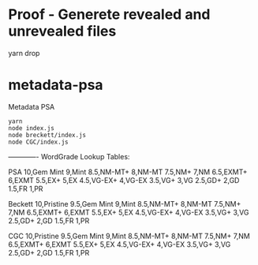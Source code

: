 # Proof - Generete revealed and unrevealed files

yarn drop

# metadata-psa

Metadata PSA

```
yarn
node index.js
node breckett/index.js
node CGC/index.js
```

————-
WordGrade Lookup Tables:

PSA
10,Gem Mint
9,Mint
8.5,NM-MT+
8,NM-MT
7.5,NM+
7,NM
6.5,EXMT+
6,EXMT
5.5,EX+
5,EX
4.5,VG-EX+
4,VG-EX
3.5,VG+
3,VG
2.5,GD+
2,GD
1.5,FR
1,PR

Beckett
10,Pristine
9.5,Gem Mint
9,Mint
8.5,NM-MT+
8,NM-MT
7.5,NM+
7,NM
6.5,EXMT+
6,EXMT
5.5,EX+
5,EX
4.5,VG-EX+
4,VG-EX
3.5,VG+
3,VG
2.5,GD+
2,GD
1.5,FR
1,PR

CGC
10,Pristine
9.5,Gem Mint
9,Mint
8.5,NM-MT+
8,NM-MT
7.5,NM+
7,NM
6.5,EXMT+
6,EXMT
5.5,EX+
5,EX
4.5,VG-EX+
4,VG-EX
3.5,VG+
3,VG
2.5,GD+
2,GD
1.5,FR
1,PR
